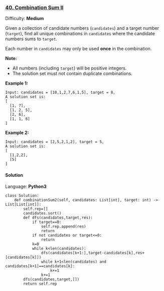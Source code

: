 ### [40\. Combination Sum II](https://leetcode.com/problems/combination-sum-ii/)

Difficulty: **Medium**


Given a collection of candidate numbers (`candidates`) and a target number (`target`), find all unique combinations in `candidates` where the candidate numbers sums to `target`.

Each number in `candidates` may only be used **once** in the combination.

**Note:**

*   All numbers (including `target`) will be positive integers.
*   The solution set must not contain duplicate combinations.

**Example 1:**

```
Input: candidates = [10,1,2,7,6,1,5], target = 8,
A solution set is:
[
  [1, 7],
  [1, 2, 5],
  [2, 6],
  [1, 1, 6]
]
```

**Example 2:**

```
Input: candidates = [2,5,2,1,2], target = 5,
A solution set is:
[
  [1,2,2],
  [5]
]
```


#### Solution

Language: **Python3**

```python3
class Solution:
    def combinationSum2(self, candidates: List[int], target: int) -> List[List[int]]:
        self.rep=[]
        candidates.sort()
        def dfs(candidates,target,res):
            if target==0:
                self.rep.append(res)
                return
            if not candidates or target<=0:
                return
            k=0
            while k<len(candidates):
                dfs(candidates[k+1:],target-candidates[k],res+[candidates[k]])
                while k+1<len(candidates) and candidates[k+1]==candidates[k]:
                    k+=1
                k+=1
        dfs(candidates,target,[])
        return self.rep
```